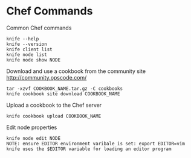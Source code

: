 Chef Commands
=============================
Common Chef commands
```
knife --help
knife --version
knife client list
knife node list
knife node show NODE
```
Download and use a cookbook from the community site http://community.opscode.com/
```
tar -xzvf COOKBOOK_NAME.tar.gz -C cookbooks
knife cookbook site download COOKBOOK_NAME
```
Upload a cookbook to the Chef server
```
knife cookbook upload COOKBOOK_NAME
```
Edit node properties
```
knife node edit NODE
NOTE: ensure EDITOR environment varibale is set: export EDITOR=vim
knife uses the $EDITOR variable for loading an editor program
```

